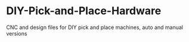 DIY-Pick-and-Place-Hardware
===========================

CNC and design files for DIY pick and place machines, auto and manual versions
